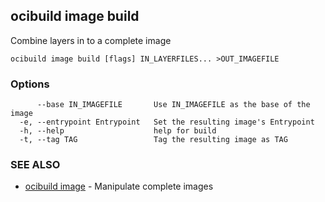 ## ocibuild image build

Combine layers in to a complete image

```
ocibuild image build [flags] IN_LAYERFILES... >OUT_IMAGEFILE
```

### Options

```
      --base IN_IMAGEFILE       Use IN_IMAGEFILE as the base of the image
  -e, --entrypoint Entrypoint   Set the resulting image's Entrypoint
  -h, --help                    help for build
  -t, --tag TAG                 Tag the resulting image as TAG
```

### SEE ALSO

* [ocibuild image](ocibuild_image.md)	 - Manipulate complete images

